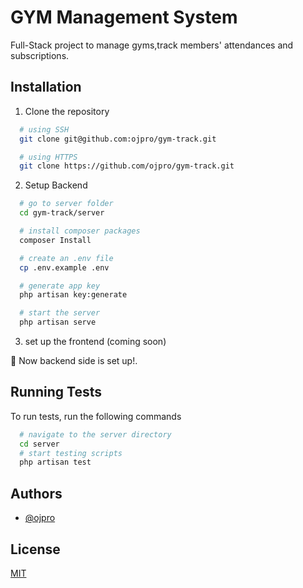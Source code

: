 
# GYM Management System

Full-Stack project to manage gyms,track members' attendances and subscriptions.

## Installation

1. Clone the repository

```bash
  # using SSH
  git clone git@github.com:ojpro/gym-track.git

  # using HTTPS
  git clone https://github.com/ojpro/gym-track.git

```

2. Setup Backend

```bash
  # go to server folder
  cd gym-track/server

  # install composer packages
  composer Install

  # create an .env file
  cp .env.example .env

  # generate app key
  php artisan key:generate

  # start the server
  php artisan serve
```

3. set up the frontend (coming soon)

🚀 Now backend side is set up!.

## Running Tests

To run tests, run the following commands

```bash
  # navigate to the server directory
  cd server
  # start testing scripts
  php artisan test
```


## Authors

- [@ojpro](https://github.com/ojpro)


## License

[MIT](https://choosealicense.com/licenses/mit/)
